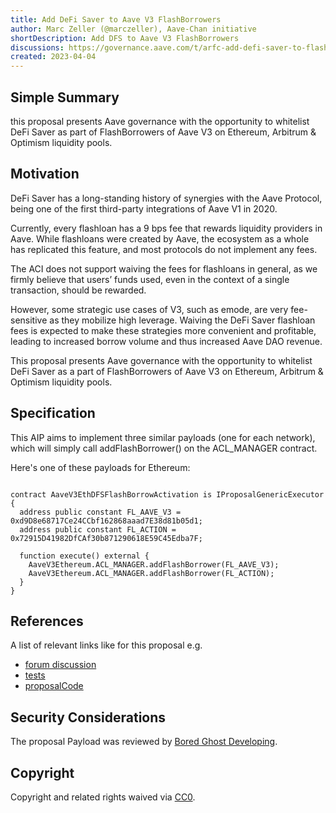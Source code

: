 ```yaml
---
title: Add DeFi Saver to Aave V3 FlashBorrowers
author: Marc Zeller (@marczeller), Aave-Chan initiative
shortDescription: Add DFS to Aave V3 FlashBorrowers
discussions: https://governance.aave.com/t/arfc-add-defi-saver-to-flashborrowers-on-aave-v3/12410
created: 2023-04-04
---
```


## Simple Summary
this proposal presents Aave governance with the opportunity to whitelist DeFi Saver as part of FlashBorrowers of Aave V3 on Ethereum, Arbitrum & Optimism liquidity pools.

## Motivation
DeFi Saver has a long-standing history of synergies with the Aave Protocol, being one of the first third-party integrations of Aave V1 in 2020.

Currently, every flashloan has a 9 bps fee that rewards liquidity providers in Aave. While flashloans were created by Aave, the ecosystem as a whole has replicated this feature, and most protocols do not implement any fees.

The ACI does not support waiving the fees for flashloans in general, as we firmly believe that users’ funds used, even in the context of a single transaction, should be rewarded.

However, some strategic use cases of V3, such as emode, are very fee-sensitive as they mobilize high leverage. Waiving the DeFi Saver flashloan fees is expected to make these strategies more convenient and profitable, leading to increased borrow volume and thus increased Aave DAO revenue.

This proposal presents Aave governance with the opportunity to whitelist DeFi Saver as a part of FlashBorrowers of Aave V3 on Ethereum, Arbitrum & Optimism liquidity pools.

## Specification

This AIP aims to implement three similar payloads (one for each network), which will simply call addFlashBorrower() on the ACL_MANAGER contract.

Here's one of these payloads for Ethereum:

```solidity

contract AaveV3EthDFSFlashBorrowActivation is IProposalGenericExecutor {
  address public constant FL_AAVE_V3 = 0xd9D8e68717Ce24CCbf162868aaad7E38d81b05d1;
  address public constant FL_ACTION = 0x72915D41982DfCAf30b871290618E59C45Edba7F;

  function execute() external {
    AaveV3Ethereum.ACL_MANAGER.addFlashBorrower(FL_AAVE_V3);
    AaveV3Ethereum.ACL_MANAGER.addFlashBorrower(FL_ACTION);
  }
}
```

## References

A list of relevant links like for this proposal e.g.

- [forum discussion](https://governance.aave.com/t/arfc-add-defi-saver-to-flashborrowers-on-aave-v3/12410)
- [tests](https://github.com/bgd-labs/aave-v3-crosschain-listing-template/blob/main/src/AaveV3DFSFlashBorrow_20230403/AaveV3ETHDFSFlashBorrowActivation_20230403_test.t.sol)
- [proposalCode](https://github.com/bgd-labs/aave-v3-crosschain-listing-template/blob/main/src/AaveV3DFSFlashBorrow_20230403/AaveV3ETHDFSFlashBorrowActivation_20230403.sol)

## Security Considerations

The proposal Payload was reviewed by [Bored Ghost Developing](https://bgdlabs.com/).

## Copyright

Copyright and related rights waived via [CC0](https://creativecommons.org/publicdomain/zero/1.0/).
